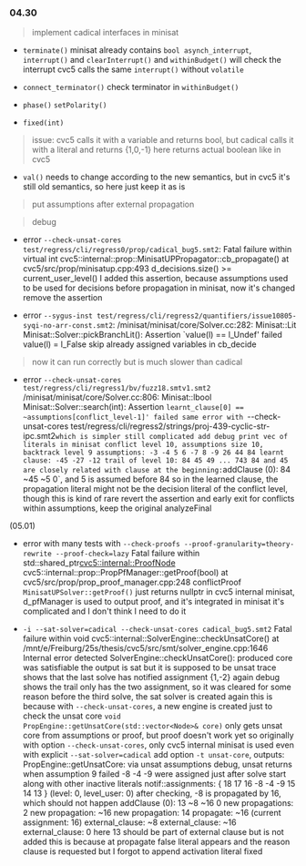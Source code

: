 ### 04.30

> implement cadical interfaces in minisat

- `terminate()`
  minisat already contains `bool asynch_interrupt`, `interrupt()` and `clearInterrupt()`
  and `withinBudget()` will check the interrupt
  cvc5 calls the same `interrupt()` without `volatile`

- `connect_terminator()`
  check terminator in `withinBudget()`

- `phase()`
  `setPolarity()`

- `fixed(int)`
> issue: cvc5 calls it with a variable and returns bool, but cadical calls it with a literal and returns {1,0,-1}
  here returns actual boolean like in cvc5

- `val()`
  needs to change according to the new semantics, but in cvc5 it's still old semantics, so here just keep it as is

> put assumptions after external propagation

> debug

- error `--check-unsat-cores test/regress/cli/regress0/prop/cadical_bug5.smt2`:
    Fatal failure within virtual int cvc5::internal::prop::MinisatUPPropagator::cb_propagate() at cvc5/src/prop/minisatup.cpp:493  d_decisions.size() >= current_user_level()
  I added this assertion, because assumptions used to be used for decisions before propagation in minisat, now it's changed
  remove the assertion

- error `--sygus-inst test/regress/cli/regress2/quantifiers/issue10805-syqi-no-arr-const.smt2`:
  /minisat/minisat/core/Solver.cc:282: Minisat::Lit Minisat::Solver::pickBranchLit(): Assertion `value(l) == l_Undef' failed
  value(l) = l_False
  skip already assigned variables in cb_decide
> now it can run correctly but is much slower than cadical

- error `--check-unsat-cores test/regress/cli/regress1/bv/fuzz18.smtv1.smt2`
  /minisat/minisat/core/Solver.cc:806: Minisat::lbool Minisat::Solver::search(int): Assertion `learnt_clause[0] == ~assumptions[conflict_level-1]' failed
  same error with `--check-unsat-cores test/regress/cli/regress2/strings/proj-439-cyclic-str-ipc.smt2` which is simpler
  still complicated
  add debug print vec of literals in minisat
    conflict level 10, assumptions size 10, backtrack level 9
    assumptions: -3 -4 5 6 -7 8 -9 26 44 84
    learnt clause: -45 -27 -12
    trail of level 10: 84 45 49 ... 743
  84 and 45 are closely related
    with clause at the beginning: `addClause (0): 84 ~45 ~5 0`, and 5 is assumed before 84
  so in the learned clause, the propagation literal might not be the decision literal of the conflict level, though this is kind of rare
  revert the assertion and early exit for conflicts within assumptions, keep the original analyzeFinal

(05.01)

- error with many tests with `--check-proofs --proof-granularity=theory-rewrite --proof-check=lazy`
    Fatal failure within std::shared_ptr<cvc5::internal::ProofNode> cvc5::internal::prop::PropPfManager::getProof(bool) at cvc5/src/prop/prop_proof_manager.cpp:248  conflictProof
  `MinisatUPSolver::getProof()` just returns nullptr
  in cvc5 internal minisat, d_pfManager is used to output proof, and it's integrated in minisat
  it's complicated and I don't think I need to do it

- `-i --sat-solver=cadical --check-unsat-cores cadical_bug5.smt2`
    Fatal failure within void cvc5::internal::SolverEngine::checkUnsatCore() at /mnt/e/Freiburg/25s/thesis/cvc5/src/smt/solver_engine.cpp:1646
    Internal error detected SolverEngine::checkUnsatCore(): produced core was satisfiable
  the output is sat but it is supposed to be unsat
  trace shows that the last solve has notified assignment {1,-2} again
  debug shows the trail only has the two assignment, so it was cleared for some reason
  before the third solve, the sat solver is created again
  this is because with `--check-unsat-cores`, a new engine is created just to check the unsat core
  `void PropEngine::getUnsatCore(std::vector<Node>& core)` only gets unsat core from assumptions or proof, but proof doesn't work yet
  so originally with option `--check-unsat-cores`, only cvc5 internal minisat is used even with explicit `--sat-solver=cadical`
  add option `-t unsat-core`, outputs:
    PropEngine::getUnsatCore: via unsat assumptions
  debug, unsat returns when assumption 9 failed
  -8 -4 -9 were assigned just after solve start along with other inactive literals
    notif::assignments: { 18 17 16 -8 -4 -9 15 14 13 } (level: 0, level_user: 0)
  after checking, -8 is propagated by 16, which should not happen
    addClause (0): 13 ~8 ~16 0
    new propagations: 2
    new propagation: ~16
    new propagation: 14
    propagate: ~16 (current assignment: 16)
    external_clause: ~8
    external_clause: ~16
    external_clause: 0
  here 13 should be part of external clause but is not added
  this is because at propagate false literal appears and the reason clause is requested but I forgot to append activation literal
  fixed

